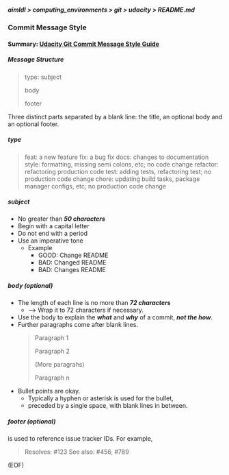 ##### aimldl > computing_environments > git > udacity > README.md


### Commit Message Style

#### Summary: [Udacity Git Commit Message Style Guide](https://udacity.github.io/git-styleguide/)
##### Message Structure
> type: subject
>
> body
>
> footer

Three distinct parts separated by a blank line: the title, an optional body and an optional footer.

##### type
> feat: a new feature
fix: a bug fix
docs: changes to documentation
style: formatting, missing semi colons, etc; no code change
refactor: refactoring production code
test: adding tests, refactoring test; no production code change
chore: updating build tasks, package manager configs, etc; no production code change


##### subject
* No greater than ***50 characters***
* Begin with a capital letter
* Do not end with a period
* Use an imperative tone
  * Example
    * GOOD: Change README
    * BAD:  Changed README
    * BAD:  Changes README

##### body (optional)
* The length of each line is no more than ***72 characters***
  * --> Wrap it to 72 characters if necessary.
* Use the body to explain the ***what*** and ***why*** of a commit, ***not the how***.
* Further paragraphs come after blank lines.
  > Paragraph 1
  >
  > Paragraph 2
  >
  > (More paragrahs)
  >
  > Paragraph n
* Bullet points are okay.
  * Typically a hyphen or asterisk is used for the bullet,
  * preceded by a single space, with blank lines in between.
##### footer (optional)
is used to reference issue tracker IDs. For example,
> Resolves: #123
See also: #456, #789


(EOF)
